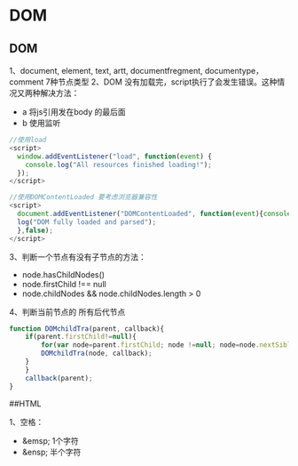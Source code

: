 # DOM

## DOM

1、document, element, text, artt, documentfregment, documentype，comment 7种节点类型
2、DOM 没有加载完，script执行了会发生错误。这种情况又两种解决方法：

- a 将js引用发在body 的最后面
- b 使用监听

```javascript
//使用load
<script>
  window.addEventListener("load", function(event) {
    console.log("All resources finished loading!");
  });
</script>

//使用DOMContentLoaded 要考虑浏览器兼容性
<script>
  document.addEventListener("DOMContentLoaded", function(event){console.
  log("DOM fully loaded and parsed");
  },false);
</script>
```

3、判断一个节点有没有子节点的方法：

- node.hasChildNodes()
- node.firstChild !== null
- node.childNodes && node.childNodes.length > 0

4、判断当前节点的 所有后代节点

```javascript
function DOMchildTra(parent, callback){
    if(parent.firstChild!=null){
        for(var node=parent.firstChild; node !=null; node=node.nextSibling){
        DOMchildTra(node, callback);
    }
    }
    callback(parent);
}
```

##HTML

1、空格：

- \&emsp; 1个字符
- \&ensp; 半个字符